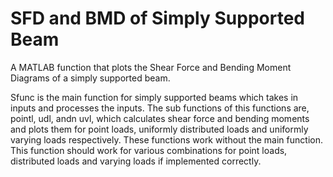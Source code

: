 # SFD and BMD of Simply Supported Beam
A MATLAB function that plots the Shear Force and Bending Moment Diagrams of  a simply supported beam.

Sfunc is the  main  function for simply supported beams which takes in inputs and processes the inputs. The sub functions of this functions are, pointl, udl, andn uvl, which calculates shear force and bending  moments and plots them  for point loads, uniformly distributed loads and uniformly varying  loads  respectively. These functions work without the main function. This function should work for various combinations for point loads, distributed loads and varying loads if implemented correctly.
